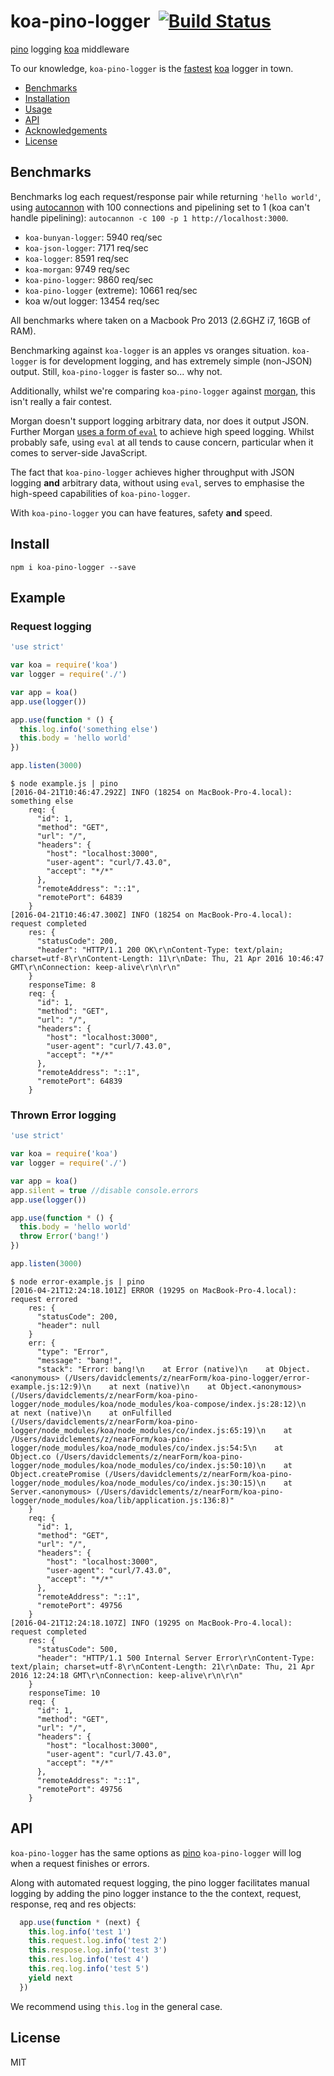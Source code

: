 # koa-pino-logger&nbsp;&nbsp;[![Build Status](https://travis-ci.org/davidmarkclements/koa-pino-logger.svg)](https://travis-ci.org/davidmarkclements/koa-pino-logger)


[pino](https://github.com/mcollina/pino) logging [koa](http://npm.im/koa) middleware

To our knowledge, `koa-pino-logger` is the [fastest](#benchmarks) [koa](http://npm.im/koa) logger in town.

* [Benchmarks](#benchmarks)
* [Installation](#install)
* [Usage](#example)
* [API](#api)
* [Acknowledgements](#acknowledgements)
* [License](#license)

## Benchmarks

Benchmarks log each request/response pair while returning
`'hello world'`, using
[autocannon](https://github.com/mcollina/autocannon) with 100
connections and pipelining set to 1 (koa can't handle pipelining): `autocannon -c 100 -p 1 http://localhost:3000`.

* `koa-bunyan-logger`: 5940 req/sec
* `koa-json-logger`: 7171 req/sec
* `koa-logger`: 8591 req/sec
* `koa-morgan`: 9749 req/sec
* `koa-pino-logger`: 9860 req/sec
* `koa-pino-logger` (extreme): 10661 req/sec
* koa w/out logger: 13454 req/sec

All benchmarks where taken on a Macbook Pro 2013 (2.6GHZ i7, 16GB of RAM). 

Benchmarking against `koa-logger` is an apples vs oranges situation. `koa-logger` is for development logging, and has extremely simple (non-JSON) output. Still, `koa-pino-logger` is faster so... why not. 

Additionally, whilst we're comparing `koa-pino-logger` against [morgan](http://npm.im/morgan), this isn't really a fair contest. 

Morgan doesn't support logging arbitrary data, nor does it output JSON. Further Morgan [uses a form of `eval`](https://github.com/koajs/morgan/blob/5da5ff1f5446e3f3ff29d29a2d6582712612bf89/index.js#L383) to achieve high speed logging. Whilst probably safe, using `eval` at all tends to cause concern, particular when it comes to server-side JavaScript.

The fact that `koa-pino-logger` achieves higher throughput with JSON logging **and** arbitrary data, without using `eval`, serves to emphasise the high-speed capabilities of `koa-pino-logger`. 

With `koa-pino-logger` you can have features, safety **and** speed. 

## Install

```
npm i koa-pino-logger --save
```

## Example

### Request logging

```js
'use strict'

var koa = require('koa')
var logger = require('./')

var app = koa()
app.use(logger())

app.use(function * () {
  this.log.info('something else')
  this.body = 'hello world'
})

app.listen(3000)
```
```
$ node example.js | pino
[2016-04-21T10:46:47.292Z] INFO (18254 on MacBook-Pro-4.local): something else
    req: {
      "id": 1,
      "method": "GET",
      "url": "/",
      "headers": {
        "host": "localhost:3000",
        "user-agent": "curl/7.43.0",
        "accept": "*/*"
      },
      "remoteAddress": "::1",
      "remotePort": 64839
    }
[2016-04-21T10:46:47.300Z] INFO (18254 on MacBook-Pro-4.local): request completed
    res: {
      "statusCode": 200,
      "header": "HTTP/1.1 200 OK\r\nContent-Type: text/plain; charset=utf-8\r\nContent-Length: 11\r\nDate: Thu, 21 Apr 2016 10:46:47 GMT\r\nConnection: keep-alive\r\n\r\n"
    }
    responseTime: 8
    req: {
      "id": 1,
      "method": "GET",
      "url": "/",
      "headers": {
        "host": "localhost:3000",
        "user-agent": "curl/7.43.0",
        "accept": "*/*"
      },
      "remoteAddress": "::1",
      "remotePort": 64839
    }
```

### Thrown Error logging


```js
'use strict'

var koa = require('koa')
var logger = require('./')

var app = koa()
app.silent = true //disable console.errors
app.use(logger())

app.use(function * () {
  this.body = 'hello world'
  throw Error('bang!')
})

app.listen(3000)
```

```
$ node error-example.js | pino
[2016-04-21T12:24:18.101Z] ERROR (19295 on MacBook-Pro-4.local): request errored
    res: {
      "statusCode": 200,
      "header": null
    }
    err: {
      "type": "Error",
      "message": "bang!",
      "stack": "Error: bang!\n    at Error (native)\n    at Object.<anonymous> (/Users/davidclements/z/nearForm/koa-pino-logger/error-example.js:12:9)\n    at next (native)\n    at Object.<anonymous> (/Users/davidclements/z/nearForm/koa-pino-logger/node_modules/koa/node_modules/koa-compose/index.js:28:12)\n    at next (native)\n    at onFulfilled (/Users/davidclements/z/nearForm/koa-pino-logger/node_modules/koa/node_modules/co/index.js:65:19)\n    at /Users/davidclements/z/nearForm/koa-pino-logger/node_modules/koa/node_modules/co/index.js:54:5\n    at Object.co (/Users/davidclements/z/nearForm/koa-pino-logger/node_modules/koa/node_modules/co/index.js:50:10)\n    at Object.createPromise (/Users/davidclements/z/nearForm/koa-pino-logger/node_modules/koa/node_modules/co/index.js:30:15)\n    at Server.<anonymous> (/Users/davidclements/z/nearForm/koa-pino-logger/node_modules/koa/lib/application.js:136:8)"
    }
    req: {
      "id": 1,
      "method": "GET",
      "url": "/",
      "headers": {
        "host": "localhost:3000",
        "user-agent": "curl/7.43.0",
        "accept": "*/*"
      },
      "remoteAddress": "::1",
      "remotePort": 49756
    }
[2016-04-21T12:24:18.107Z] INFO (19295 on MacBook-Pro-4.local): request completed
    res: {
      "statusCode": 500,
      "header": "HTTP/1.1 500 Internal Server Error\r\nContent-Type: text/plain; charset=utf-8\r\nContent-Length: 21\r\nDate: Thu, 21 Apr 2016 12:24:18 GMT\r\nConnection: keep-alive\r\n\r\n"
    }
    responseTime: 10
    req: {
      "id": 1,
      "method": "GET",
      "url": "/",
      "headers": {
        "host": "localhost:3000",
        "user-agent": "curl/7.43.0",
        "accept": "*/*"
      },
      "remoteAddress": "::1",
      "remotePort": 49756
    }
```

## API

`koa-pino-logger` has the same options as
[pino](http://npm.im/pino)
`koa-pino-logger` will log when a request finishes or errors. 

Along with automated request logging, the pino logger facilitates manual logging 
by adding the pino logger instance to the the context, request, response, req and res objects:

```js
  app.use(function * (next) {
    this.log.info('test 1')
    this.request.log.info('test 2')
    this.respose.log.info('test 3')
    this.res.log.info('test 4')
    this.req.log.info('test 5')
    yield next
  })
```

We recommend using `this.log` in the general case.

## License

MIT
